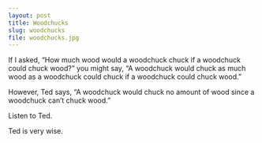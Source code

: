 ```yaml
---
layout: post
title: Woodchucks
slug: woodchucks
file: woodchucks.jpg
---
```


<p>If I asked, “How much wood would a woodchuck chuck if a woodchuck could chuck wood?” you might say, “A woodchuck would chuck as much wood as a woodchuck could chuck if a woodchuck could chuck wood.” </p>

<p>However, Ted says, “A woodchuck would chuck no amount of wood since a woodchuck can’t chuck wood.”</p>

<p>Listen to Ted.</p>

<p>Ted is very wise.</p>